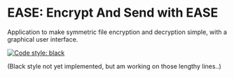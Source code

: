 # EASE: Encrypt And Send with EASE
Application to make symmetric file encryption and decryption simple, with a graphical user interface.

[![Code style: black](https://img.shields.io/badge/code%20style-black-000000.svg)](https://github.com/psf/black)

(Black style not yet implemented, but am working on those lengthy lines..)
